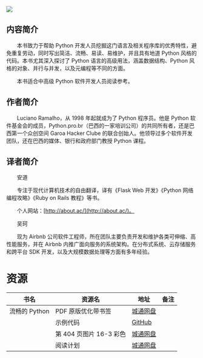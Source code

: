 ![](http://img3m1.ddimg.cn/64/32/25071121-1_u_3.jpg)

## 内容简介

　　本书致力于帮助 Python 开发人员挖掘这门语言及相关程序库的优秀特性，避免重复劳动，同时写出简洁、流畅、易读、易维护，并且具有地道 Python 风格的代码。本书尤其深入探讨了 Python 语言的高级用法，涵盖数据结构、Python 风格的对象、并行与并发，以及元编程等不同的方面。

　　本书适合中高级 Python 软件开发人员阅读参考。

## 作者简介

　　Luciano Ramalho，从 1998 年起就成为了 Python 程序员。他是 Python 软件基金会的成员，Python.pro.br（巴西的一家培训公司）的共同所有者，还是巴西第一个众创空间 Garoa Hacker Clube 的联合创始人。他领导过多个软件开发团队，还在巴西的媒体、银行和政府部门教授 Python 课程。

## 译者简介

　　安道

　　专注于现代计算机技术的自由翻译，译有《Flask Web 开发》《Python 网络编程攻略》《Ruby on Rails 教程》等书。

　　个人网站：[http://about.ac/](http://about.ac/)。

　　吴珂

　　现为 Airbnb 公司软件工程师，所在团队主要负责开发和维护各类可伸缩、高性能服务，并在 Airbnb 内推广面向服务的系统架构。在分布式系统、云存储服务和跨平台 SDK 开发，以及大规模数据处理等方面有多年经验。

# 资源

|书名|资源名|地址|备注|
|---|---|---|---|
|流畅的 Python|PDF 原版优化带书签|[城通网盘](https://u11215426.pipipan.com/fs/11215426-336186093)||
||示例代码|[GitHub](https://github.com/fluentpython/example-code)||
||第 404 页图片 16-3 彩色|[城通网盘](https://u11215426.pipipan.com/fs/11215426-336186096)||
||阅读计划|[城通网盘](https://u11215426.pipipan.com/fs/11215426-336186082)||
